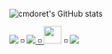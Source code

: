 <!--
**cmdoret/cmdoret** is a ✨ _special_ ✨ repository because its `README.md` (this file) appears on your GitHub profile.

Here are some ideas to get you started:

- 🔭 I’m currently working on ...
- 🌱 I’m currently learning ...
- 👯 I’m looking to collaborate on ...
- 🤔 I’m looking for help with ...
- 💬 Ask me about ...
- 📫 How to reach me: ...
- 😄 Pronouns: ...
- ⚡ Fun fact: ...
-->
![cmdoret's GitHub stats](https://github-readme-stats.vercel.app/api?username=cmdoret&show_icons=true&theme=transparent)

<a rel="me" href="https://twitter.com/cmdoret"><img src="https://cdn2.iconfinder.com/data/icons/social-media-2285/512/1_Twitter_colored_svg-32.png"/></a> ◽  <a rel="me" href="https://linkedin.com/in/cmdoret"><img src="https://cdn3.iconfinder.com/data/icons/capsocial-round/500/linkedin-32.png"/> ◽ <a rel="me" href="https://orcid.org/0000-0002-1126-1535"><img width="32px" src="https://orcid.org/assets/vectors/orcid.logo.icon.svg"/></a> ◽ <a rel="me" href="https://fosstodon.org/@cmdoret"><img src="https://cdn3.iconfinder.com/data/icons/logos-and-brands-adobe/512/207_Mastodon-32.png"/></a>
